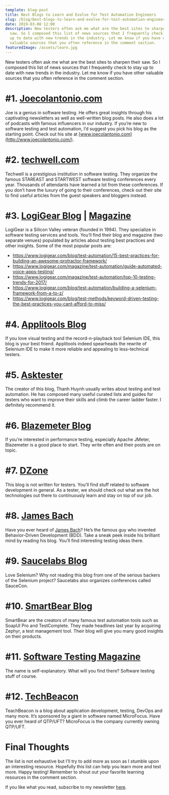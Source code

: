 ```yaml
---
template: blog-post
title: Best Blogs to Learn and Evolve for Test Automation Engineers
slug: /blog/best-blogs-to-learn-and-evolve-for-test-automation-engineers/
date: 2019-03-08 12:00
description: New testers often ask me what are the best sites to sharpen their
  saw. So I composed this list of news sources that I frequently check to stay
  up to date with new trends in the industry. Let me know if you have other
  valuable sources that you often reference in the comment section.
featuredImage: /assets/learn.jpg
---
```

New testers often ask me what are the best sites to sharpen their saw. So I composed this list of news sources that I frequently check to stay up to date with new trends in the industry. Let me know if you have other valuable sources that you often reference in the comment section.

# \#1. [Joecolantonio.com](http://www.joecolantonio.com/)

Joe is a genius in software testing. He offers great insights through his captivating newsletters as well as well-written blog posts. He also does a lot of podcasts with famous influencers in our industry. If you’re new to software testing and test automation, I’d suggest you pick his blog as the starting point. Check out his site at [www.joecolantonio.com](http://www.joecolantonio.com/).

# \#2. [techwell.com](http://www.techwell.com/)

Techwell is a prestigious institution in software testing. They organize the famous STAREAST and STARTWEST software testing conferences every year. Thousands of attendants have learned a lot from these conferences. If you don’t have the luxury of going to their conferences, check out their site to find useful articles from the guest speakers and bloggers instead.

# \#3. [LogiGear Blog](http://www.logigear.com/blog/) | [Magazine](https://www.logigear.com/magazine/)

LogiGear is a Silicon Valley veteran (founded in 1994). They specialize in software testing services and tools. You’ll find their blog and magazine (two separate venues) populated by articles about testing best practices and other insights. Some of the most popular posts are:

* <https://www.logigear.com/blog/test-automation/15-best-practices-for-building-an-awesome-protractor-framework/>
* <https://www.logigear.com/magazine/test-automation/guide-automated-voice-apps-testing/>
* <https://www.logigear.com/magazine/test-automation/top-10-testing-trends-for-2017/>
* <https://www.logigear.com/blog/test-automation/building-a-selenium-framework-from-a-to-z/>
* <https://www.logigear.com/blog/test-methods/keyword-driven-testing-the-best-practices-you-cant-afford-to-miss/>

# \#4. [Applitools Blog](https://applitools.com/blog)

If you love visual testing and the record-n-playback tool Selenium IDE, this blog is your best friend. Applitools indeed spearheads the rewrite of Selenium IDE to make it more reliable and appealing to less-technical testers.

# \#5. [Asktester](https://www.asktester.com/)

The creator of this blog, Thanh Huynh usually writes about testing and test automation. He has composed many useful curated lists and guides for testers who want to improve their skills and climb the career ladder faster. I definitely recommend it.

# \#6. [Blazemeter Blog](https://www.blazemeter.com/blog)

If you’re interested in performance testing, especially Apache JMeter, Blazemeter is a good place to start. They write often and their posts are on topic.

# \#7. [DZone](https://dzone.com/)

This blog is not written for testers. You’ll find stuff related to software development in general. As a tester, we should check out what are the hot technologies out there to continuously learn and stay on top of our job.

# \#8. [James Bach](http://www.satisfice.com/blog/)

Have you ever heard of [James Bach](https://twitter.com/jamesmarcusbach)? He’s the famous guy who invented Behavior-Driven Development (BDD). Take a sneak peek inside his brilliant mind by reading his blog. You’ll find interesting testing ideas there.

# \#9. [Saucelabs Blog](https://saucelabs.com/blog)

Love Selenium? Why not reading this blog from one of the serious backers of the Selenium project? Saucelabs also organizes conferences called SauceCon.

# \#10. [SmartBear Blog](https://blog.smartbear.com/blog/)

SmartBear are the creators of many famous test automation tools such as SoapUI Pro and TestComplete. They made headlines last year by acquiring Zephyr, a test management tool. Their blog will give you many good insights on their products.

# \#11. [Software Testing Magazine](http://www.softwaretestingmagazine.com/)

The name is self-explanatory. What will you find there? Software testing stuff of course.

# \#12. [TechBeacon](https://techbeacon.com/)

TeachBeacon is a blog about application development, testing, DevOps and many more. It’s sponsored by a giant in software named MicroFocus. Have you ever heard of QTP/UFT? MicroFocus is the company currently owning QTP/UFT.

# Final Thoughts

The list is not exhaustive but I’ll try to add more as soon as I stumble upon an interesting resource. Hopefully this list can help you learn more and test more. Happy testing! Remember to shout out your favorite learning resources in the comment section.

If you like what you read, subscribe to my newsletter [here](https://thucldnguyen.com/newsletter-subscription/).